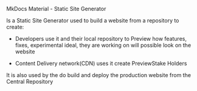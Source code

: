 MkDocs Material - Static Site Generator

Is a Static Site Generator used to build a website from a repository to create:

- Developers use it and their local repository to Preview how features, fixes, experimental ideal, they are working on will possible look on the website

- Content Delivery network(CDN) uses it create PreviewStake Holders

It is also used by the do build and deploy the production website from the Central Repository

